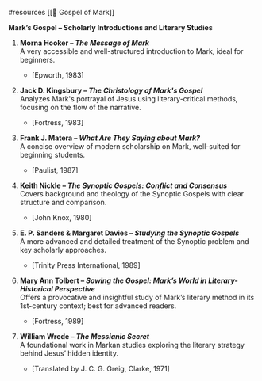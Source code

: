#resources 
[[📜 Gospel of Mark]]

**Mark’s Gospel – Scholarly Introductions and Literary Studies**

1. **Morna Hooker – _The Message of Mark_**  
    A very accessible and well-structured introduction to Mark, ideal for beginners.
    
    - [Epworth, 1983]
        
2. **Jack D. Kingsbury – _The Christology of Mark's Gospel_**  
    Analyzes Mark's portrayal of Jesus using literary-critical methods, focusing on the flow of the narrative.
    
    - [Fortress, 1983]
        
3. **Frank J. Matera – _What Are They Saying about Mark?_**  
    A concise overview of modern scholarship on Mark, well-suited for beginning students.
    
    - [Paulist, 1987]
        
4. **Keith Nickle – _The Synoptic Gospels: Conflict and Consensus_**  
    Covers background and theology of the Synoptic Gospels with clear structure and comparison.
    
    - [John Knox, 1980]
        
5. **E. P. Sanders & Margaret Davies – _Studying the Synoptic Gospels_**  
    A more advanced and detailed treatment of the Synoptic problem and key scholarly approaches.
    
    - [Trinity Press International, 1989]
        
6. **Mary Ann Tolbert – _Sowing the Gospel: Mark’s World in Literary-Historical Perspective_**  
    Offers a provocative and insightful study of Mark’s literary method in its 1st-century context; best for advanced readers.
    
    - [Fortress, 1989]
        
7. **William Wrede – _The Messianic Secret_**  
    A foundational work in Markan studies exploring the literary strategy behind Jesus’ hidden identity.
    
    - [Translated by J. C. G. Greig, Clarke, 1971]